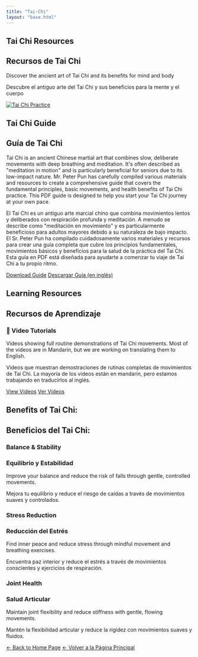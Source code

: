 ```yaml
---
title: "Tai-Chi"
layout: "base.html"
---
```


<section class="hero-section" style="background-image: url('/images/tai-chi-hero.jpg');">
  <div class="hero-content">
    <h1 data-lang="en">Tai Chi Resources</h1>
    <h1 data-lang="es">Recursos de Tai Chi</h1>
    <p data-lang="en">Discover the ancient art of Tai Chi and its benefits for mind and body</p>
    <p data-lang="es">Descubre el antiguo arte del Tai Chi y sus beneficios para la mente y el cuerpo</p>
  </div>
</section>

<section class="featured-section">
  <div class="container">
    <div class="featured-card">
      <a href="/images/tai-chi-class-2025.pdf" class="featured-image">
        <img src="/images/tai-chi-featured.jpg" alt="Tai Chi Practice">
      </a>
      <div class="featured-content">
        <h2 data-lang="en">Tai Chi Guide</h2>
        <h2 data-lang="es">Guía de Tai Chi</h2>
        <p data-lang="en">Tai Chi is an ancient Chinese martial art that combines slow, deliberate movements with deep breathing
          and meditation. It's often described as "meditation in motion" and is particularly beneficial for seniors
          due to its low-impact nature. Mr. Peter Pun has carefully compiled various materials and resources to
          create a comprehensive guide that covers the fundamental principles, basic movements, and health benefits
          of Tai Chi practice. This PDF guide is designed to help you start your Tai Chi journey at your own pace.
        </p>
        <p data-lang="es">El Tai Chi es un antiguo arte marcial chino que combina movimientos lentos y deliberados con respiración
          profunda y meditación. A menudo se describe como "meditación en movimiento" y es particularmente beneficioso para
          adultos mayores debido a su naturaleza de bajo impacto. El Sr. Peter Pun ha compilado cuidadosamente varios
          materiales y recursos para crear una guía completa que cubre los principios fundamentales, movimientos básicos
          y beneficios para la salud de la práctica del Tai Chi. Esta guía en PDF está diseñada para ayudarte a comenzar
          tu viaje de Tai Chi a tu propio ritmo.
        </p>
        <a href="/images/tai-chi-class-2025.pdf" class="featured-button" target="_blank" data-lang="en">Download Guide</a>
        <a href="/images/tai-chi-class-2025.pdf" class="featured-button" target="_blank" data-lang="es">Descargar Guía (en inglés)</a>
      </div>
    </div>
  </div>
</section>

<section class="container">
  <h2 class="section-title" data-lang="en">Learning Resources</h2>
  <h2 class="section-title" data-lang="es">Recursos de Aprendizaje</h2>

  <div class="resources-container">
    <div class="resource-card">
      <h3 class="resource-title">🎥 Video Tutorials</h3>
      <p class="resource-description" data-lang="en">Videos showing full routine demonstrations of Tai Chi movements. 
        Most of the videos are in Mandarin, but we are working on translating them to English.</p>
      <p class="resource-description" data-lang="es">Videos que muestran demostraciones de rutinas completas de movimientos de Tai Chi. 
        La mayoría de los videos están en mandarín, pero estamos trabajando en traducirlos al inglés.</p>
      <a href="https://1drv.ms/f/c/761a623eacccf9aa/EpW8NZwkRvpJnWWTbduSmwwBY_6U4XI2eOvU4f_caZ5amQ?e=7uYMMY/" class="resource-link" data-lang="en">View Videos</a>
      <a href="https://1drv.ms/f/c/761a623eacccf9aa/EpW8NZwkRvpJnWWTbduSmwwBY_6U4XI2eOvU4f_caZ5amQ?e=7uYMMY/" class="resource-link" data-lang="es">Ver Vídeos</a>
    </div>
    </div>
  </div>
</section>
</main>

<section class="benefits-section container">
  <h2 data-lang="en">Benefits of Tai Chi:</h2>
  <h2 data-lang="es">Beneficios del Tai Chi:</h2>
  <div class="benefits-grid">
    <div class="benefit-card">
      <h3 data-lang="en">Balance & Stability</h3>
      <h3 data-lang="es">Equilibrio y Estabilidad</h3>
      <p data-lang="en">Improve your balance and reduce the risk of falls through gentle, controlled movements.</p>
      <p data-lang="es">Mejora tu equilibrio y reduce el riesgo de caídas a través de movimientos suaves y controlados.</p>
    </div>
    <div class="benefit-card">
      <h3 data-lang="en">Stress Reduction</h3>
      <h3 data-lang="es">Reducción del Estrés</h3>
      <p data-lang="en">Find inner peace and reduce stress through mindful movement and breathing exercises.</p>
      <p data-lang="es">Encuentra paz interior y reduce el estrés a través de movimientos conscientes y ejercicios de respiración.</p>
    </div>
    <div class="benefit-card">
      <h3 data-lang="en">Joint Health</h3>
      <h3 data-lang="es">Salud Articular</h3>
      <p data-lang="en">Maintain joint flexibility and reduce stiffness with gentle, flowing movements.</p>
      <p data-lang="es">Mantén la flexibilidad articular y reduce la rigidez con movimientos suaves y fluidos.</p>
    </div>
  </div>
</section>
</main>

<div class="back-to-home-container">
  <a href="/index.html" class="back-button" data-lang="en">← Back to Home Page</a>
  <a href="/index.html" class="back-button" data-lang="es">← Volver a la Página Principal</a>
</div>

